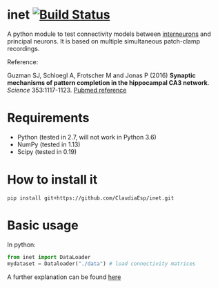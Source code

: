 # inet [![Build Status](https://travis-ci.org/ClaudiaEsp/inet.png?branch=master)](https://travis-ci.org/ClaudiaEsp/inet)

A python module to test connectivity models 
between [interneurons](https://en.wikipedia.org/wiki/Interneuron) and principal neurons. It is based on multiple simultaneous patch-clamp recordings.

Reference:

Guzman SJ, Schloegl A, Frotscher M and Jonas P (2016) **Synaptic mechanisms of pattern completion in the hippocampal CA3 network**. *Science* 353:1117-1123.
[Pubmed reference](https://www.ncbi.nlm.nih.gov/pubmed/27609885)

Requirements
============

* Python (tested in 2.7, will not work in Python 3.6)
* NumPy (tested in 1.13)
* Scipy (tested in 0.19)

How to install it
=================

`pip install git+https://github.com/ClaudiaEsp/inet.git`

Basic usage
=================
In python:

```python
from inet import DataLoader
mydataset = Dataloader("./data") # load connectivity matrices
```
A further explanation can be found [here](doc/Reading_matrices.rst)
